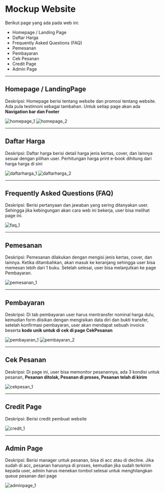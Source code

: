 # Mockup Website
Berikut page yang ada pada web ini:

- Homepage / Landing Page
- Daftar Harga
- Frequently Asked Questions (FAQ)
- Pemesanan
- Pembayaran
- Cek Pesanan
- Credit Page
- Admin Page

---

## Homepage / LandingPage
Deskripsi: Homepage berisi tentang website dan promosi tentang website. Ada pula testimoni sebagai tambahan. Untuk setiap page akan ada **Navigation bar dan Footer**

![homepage_1](https://raw.githubusercontent.com/arifrgilang/projek-pw/master/res-pic/homepage_1.png)
![homepage_2](https://raw.githubusercontent.com/arifrgilang/projek-pw/master/res-pic/homepage_2.png)

---

## Daftar Harga
Deskripsi: Daftar harga berisi detail harga jenis kertas, cover, dan lainnya sesuai dengan pilihan user. Perhitungan harga print e-book dihitung dari harga harga di sini

![daftarharga_1](https://raw.githubusercontent.com/arifrgilang/projek-pw/master/res-pic/daftarharga_1.png)
![daftarharga_2](https://raw.githubusercontent.com/arifrgilang/projek-pw/master/res-pic/daftarharga_2.png)

---

## Frequently Asked Questions (FAQ)
Deskripsi: Berisi pertanyaan dan jawaban yang sering ditanyakan user. Sehingga jika kebingungan akan cara web ini bekerja, user bisa melihat page ini.

![faq_1](https://raw.githubusercontent.com/arifrgilang/projek-pw/master/res-pic/faq_1.png)

---

## Pemesanan
Deskripsi: Pemesanan dilakukan dengan mengisi jenis kertas, cover, dan lainnya. Ketika ditambahkan, akan masuk ke keranjang sehingga user bisa memesan lebih dari 1 buku. Setelah selesai, user bisa melanjutkan ke page Pembayaran.

![pemesanan_1](https://raw.githubusercontent.com/arifrgilang/projek-pw/master/res-pic/pemesanan_1.png)

---

## Pembayaran
Deskripsi: Di tab pembayaran user harus mentransfer nominal harga dulu, kemudian form diisikan dengan mengisikan data diri dan bukti transfer, setelah konfirmasi pembayaran, user akan mendapat sebuah invoice beserta **kode unik untuk di cek di page CekPesanan**

![pembayaran_1](https://raw.githubusercontent.com/arifrgilang/projek-pw/master/res-pic/pembayaran_1.png)
![pembayaran_2](https://raw.githubusercontent.com/arifrgilang/projek-pw/master/res-pic/pembayaran_2.png)

---

## Cek Pesanan
Deskripsi: Di page ini, user bisa memonitor pesanannya, ada 3 kondisi untuk pesanan, **Pesanan ditolak, Pesanan di proses, Pesanan telah di kirim**

![cekpesan_1](https://raw.githubusercontent.com/arifrgilang/projek-pw/master/res-pic/cekpesan_1.png)

---

## Credit Page
Deskripsi: Berisi credit pembuat website

![credit_1](https://raw.githubusercontent.com/arifrgilang/projek-pw/master/res-pic/credit_1.png)

---

## Admin Page
Deskripsi: Berisi manager untuk pesanan, bisa di acc atau di decline. Jika sudah di acc, pesanan harusnya di proses, kemudian jika sudah terkirim kepada user, admin harus menekan tombol selesai untuk menghilangkan queue pesanan dari page

![adminpage_1](https://raw.githubusercontent.com/arifrgilang/projek-pw/master/res-pic/adminpage_1.png)
